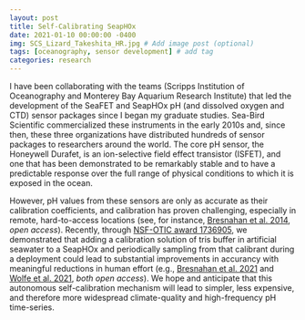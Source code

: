 ```yaml
---
layout: post
title: Self-Calibrating SeapHOx
date: 2021-01-10 00:00:00 -0400
img: SCS_Lizard_Takeshita_HR.jpg # Add image post (optional)
tags: [oceanography, sensor development] # add tag
categories: research
---
```


I have been collaborating with the teams (Scripps Institution of Oceanography and Monterey Bay Aquarium Research Institute) that led the development of the SeaFET and SeapHOx pH (and dissolved oxygen and CTD) sensor packages since I began my graduate studies. Sea-Bird Scientific commercialized these instruments in the early 2010s and, since then, these three organizations have distributed hundreds of sensor packages to researchers around the world. The core pH sensor, the Honeywell Durafet, is an ion-selective field effect transistor (ISFET), and one that has been demonstrated to be remarkably stable and to have a predictable response over the full range of physical conditions to which it is exposed in the ocean. 

However, pH values from these sensors are only as accurate as their calibration coefficients, and calibration has proven challenging, especially in remote, hard-to-access locations (see, for instance, [Bresnahan et al. 2014](https://www.sciencedirect.com/science/article/pii/S2211122014000413), *open access*). Recently, through [NSF-OTIC award 1736905](https://www.nsf.gov/awardsearch/showAward?AWD_ID=1736905), we demonstrated that adding a calibration solution of tris buffer in artificial seawater to a SeapHOx and periodically sampling from that calibrant during a deployment could lead to substantial improvements in accurancy with meaningful reductions in human effort (e.g., [Bresnahan et al. 2021](https://aslopubs.onlinelibrary.wiley.com/doi/full/10.1002/lom3.10410) and [Wolfe et al. 2021](https://os.copernicus.org/articles/17/819/2021/os-17-819-2021.html), *both open access*). We hope and anticipate that this autonomous self-calibration mechanism will lead to simpler, less expensive, and therefore more widespread climate-quality and high-frequency pH time-series. 